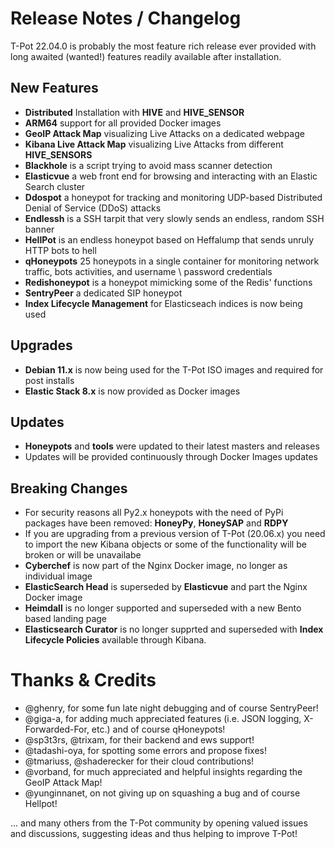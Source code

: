# Release Notes / Changelog
T-Pot 22.04.0 is probably the most feature rich release ever provided with long awaited (wanted!) features readily available after installation. 

## New Features
* **Distributed** Installation with **HIVE** and **HIVE_SENSOR**
* **ARM64** support for all provided Docker images
* **GeoIP Attack Map** visualizing Live Attacks on a dedicated webpage
* **Kibana Live Attack Map** visualizing Live Attacks from different **HIVE_SENSORS**
* **Blackhole** is a script trying to avoid mass scanner detection 
* **Elasticvue** a web front end for browsing and interacting with an Elastic Search cluster
* **Ddospot** a honeypot for tracking and monitoring UDP-based Distributed Denial of Service (DDoS) attacks
* **Endlessh** is a SSH tarpit that very slowly sends an endless, random SSH banner
* **HellPot** is an endless honeypot based on Heffalump that sends unruly HTTP bots to hell
* **qHoneypots** 25 honeypots in a single container for monitoring network traffic, bots activities, and username \ password credentials
* **Redishoneypot** is a honeypot mimicking some of the Redis' functions
* **SentryPeer** a dedicated SIP honeypot
* **Index Lifecycle Management** for Elasticseach indices is now being used

## Upgrades
* **Debian 11.x** is now being used for the T-Pot ISO images and required for post installs
* **Elastic Stack 8.x** is now provided as Docker images

## Updates
* **Honeypots** and **tools** were updated to their latest masters and releases
* Updates will be provided continuously through Docker Images updates 

## Breaking Changes
* For security reasons all Py2.x honeypots with the need of PyPi packages have been removed: **HoneyPy**, **HoneySAP** and **RDPY**
* If you are upgrading from a previous version of T-Pot (20.06.x) you need to import the new Kibana objects or some of the functionality will be broken or will be unavailabe
* **Cyberchef** is now part of the Nginx Docker image, no longer as individual image
* **ElasticSearch Head** is superseded by **Elasticvue** and part the Nginx Docker image
* **Heimdall** is no longer supported and superseded with a new Bento based landing page
* **Elasticsearch Curator** is no longer supprted and superseded with **Index Lifecycle Policies** available through Kibana.

# Thanks & Credits
* @ghenry, for some fun late night debugging and of course SentryPeer!
* @giga-a, for adding much appreciated features (i.e. JSON logging, 
X-Forwarded-For, etc.) and of course qHoneypots! 
* @sp3t3rs, @trixam, for their backend and ews support!
* @tadashi-oya, for spotting some errors and propose fixes!
* @tmariuss, @shaderecker for their cloud contributions!
* @vorband, for much appreciated and helpful insights regarding the GeoIP Attack Map!
* @yunginnanet, on not giving up on squashing a bug and of course Hellpot!

... and many others from the T-Pot community by opening valued issues and discussions, suggesting ideas and thus helping to improve T-Pot!